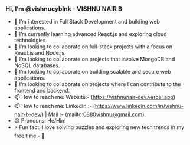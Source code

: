### Hi, I’m @vishnucyblnk - VISHNU NAIR B

- 👀 I’m interested in Full Stack Development and building web applications.
- 🌱 I’m currently learning advanced React.js and exploring cloud technologies.
- 💞️ I’m looking to collaborate on full-stack projects with a focus on React.js and Node.js.
- 💞️ I’m looking to collaborate on projects that involve MongoDB and NoSQL databases.
- 💞️ I’m looking to collaborate on building scalable and secure web applications.
- 💞️ I’m looking to collaborate on projects where I can contribute to the frontend and backend.
- 📫 How to reach me: Website:- (https://vishnunair-dev.vercel.app)
- 📫 How to reach me: LinkedIn :- (https://www.linkedin.com/in/vishnu-nair-b-dev/) | Mail :- (mailto:0880vishnu@gmail.com)
- 😄 Pronouns: He/Him
- ⚡ Fun fact: I love solving puzzles and exploring new tech trends in my free time.- 👋
<!---
vishnucyblnk/vishnucyblnk is a ✨ special ✨ repository because its `README.md` (this file) appears on your GitHub profile.
You can click the Preview link to take a look at your changes.
--->
